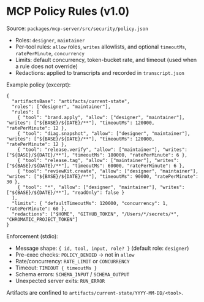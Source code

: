 # MCP Policy Rules (v1.0)

Source: `packages/mcp-server/src/security/policy.json`

- Roles: `designer`, `maintainer`
- Per-tool rules: `allow` roles, `writes` allowlists, and optional `timeoutMs`, `ratePerMinute`, `concurrency`
- Limits: default concurrency, token-bucket rate, and timeout (used when a rule does not override)
- Redactions: applied to transcripts and recorded in `transcript.json`

Example policy (excerpt):

```
{
  "artifactsBase": "artifacts/current-state",
  "roles": ["designer", "maintainer"],
  "rules": [
    { "tool": "brand.apply", "allow": ["designer", "maintainer"], "writes": ["${BASE}/${DATE}/**"], "timeoutMs": 120000, "ratePerMinute": 12 },
    { "tool": "diag.snapshot", "allow": ["designer", "maintainer"], "writes": ["${BASE}/${DATE}/**"], "timeoutMs": 120000, "ratePerMinute": 12 },
    { "tool": "release.verify", "allow": ["maintainer"], "writes": ["${BASE}/${DATE}/**"], "timeoutMs": 180000, "ratePerMinute": 6 },
    { "tool": "release.tag", "allow": ["maintainer"], "writes": ["${BASE}/${DATE}/**"], "timeoutMs": 60000, "ratePerMinute": 6 },
    { "tool": "reviewKit.create", "allow": ["designer", "maintainer"], "writes": ["${BASE}/${DATE}/**"], "timeoutMs": 90000, "ratePerMinute": 30 },
    { "tool": "*", "allow": ["designer", "maintainer"], "writes": ["${BASE}/${DATE}/**"], "readOnly": false }
  ],
  "limits": { "defaultTimeoutMs": 120000, "concurrency": 1, "ratePerMinute": 60 },
  "redactions": ["$HOME", "GITHUB_TOKEN", "/Users/*/secrets/*", "CHROMATIC_PROJECT_TOKEN"]
}
```

Enforcement (stdio):

- Message shape: `{ id, tool, input, role? }` (default role: `designer`)
- Pre-exec checks: `POLICY_DENIED` → not in `allow`
- Rate/concurrency: `RATE_LIMIT` or `CONCURRENCY`
- Timeout: `TIMEOUT { timeoutMs }`
- Schema errors: `SCHEMA_INPUT` / `SCHEMA_OUTPUT`
- Unexpected server exits: `RUN_ERROR`

Artifacts are confined to `artifacts/current-state/YYYY-MM-DD/<tool>`.
